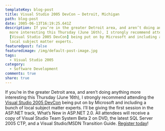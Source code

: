 ```yaml
---
templateKey: blog-post
title: Visual Studio 2005 DevCon – Detroit, Michigan
path: blog-post
date: 2005-06-13T16:19:25.641Z
description: If you’re in the greater Detroit area, and aren’t doing anything
  more interesting this Thursday (June 16th), I strongly recommend attending the
  [Visual Studio 2005 DevCon] being put on by Microsoft and including a bunch of
  local subject matter experts.
featuredpost: false
featuredimage: /img/default-post-image.jpg
tags:
  - Visual Studio 2005
category:
  - Software Development
comments: true
share: true
---
```


If you’re in the greater Detroit area, and aren’t doing anything more interesting this Thursday (June 16th), I strongly recommend attending the [Visual Studio 2005 DevCon](http://www.chrysalisevents.com/vs2005devcon) being put on by Microsoft and including a bunch of local subject matter experts. I’ll be giving the first session in the ASP.NET track, What’s New in ASP.NET 2.0. All attendees will receive a copy of Visual Studio Team System Beta 2 on DVD, the latest SQL Server 2005 CTP, and a Visual Studio/MSDN Transition Guide. [Register today](http://www.chrysalisevents.com/vs2005devcon)!
